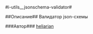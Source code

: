 #i-utils__jsonschema-validator#

##Описание##
Валидатор json-cхемы

###Автор###
[heliarian ](https://staff.yandex-team.ru/heliarian )
